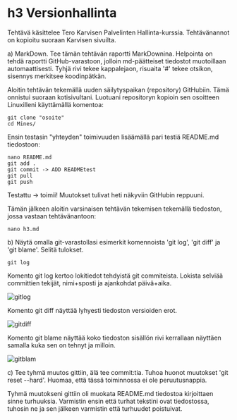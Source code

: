 # h3 Versionhallinta

Tehtävä käsittelee Tero Karvisen Palvelinten Hallinta-kurssia. Tehtävänannot on kopioitu suoraan Karvisen sivuilta. 

a) MarkDown. Tee tämän tehtävän raportti MarkDownina. Helpointa on tehdä raportti GitHub-varastoon, jolloin md-päätteiset
tiedostot muotoillaan automaattisesti. Tyhjä rivi tekee kappalejaon, risuaita '#' tekee otsikon, sisennys merkitsee
koodinpätkän.

Aloitin tehtävän tekemällä uuden säilytyspaikan (repository) GitHubiin. Tämä onnistui suoraan kotisivultani.
Luotuani repositoryn kopioin sen osoitteen Linuxilleni käyttämällä komentoa:

	git clone "osoite"
	cd Mines/

Ensin testasin "yhteyden" toimivuuden lisäämällä pari testiä README.md tiedostoon:

	nano README.md
	git add .
	git commit -> ADD READMEtest
	git pull
	git push

Testattu -> toimii! Muutokset tulivat heti näkyviin GitHubin reppuuni.

Tämän jälkeen aloitin varsinaisen tehtävän tekemisen tekemällä tiedoston, jossa vastaan tehtävänantoon:

	nano h3.md


b) Näytä omalla git-varastollasi esimerkit komennoista 'git log', 'git diff' ja 'git blame'. Selitä tulokset.

	git log

Komento git log kertoo lokitiedot tehdyistä git commiteista. Lokista selviää committien tekijät, nimi+sposti
ja ajankohdat päivä+aika.

![gitlog](https://user-images.githubusercontent.com/82580320/115512048-36973d80-a28a-11eb-99b6-f336674a9d57.png)

Komento git diff näyttää lyhyesti tiedoston versioiden erot. 

![gitdiff](https://user-images.githubusercontent.com/82580320/115512264-79591580-a28a-11eb-987a-642316f823fc.png)

Komento git blame näyttää koko tiedoston sisällön rivi kerrallaan näyttäen samalla kuka sen on tehnyt ja milloin.

![gitblam](https://user-images.githubusercontent.com/82580320/115512711-ef5d7c80-a28a-11eb-8e12-06c0fc1fa13c.png)

c) Tee tyhmä muutos gittiin, älä tee commit:tia. Tuhoa huonot muutokset 'git reset --hard'.
Huomaa, että tässä toiminnossa ei ole peruutusnappia.

Tyhmä muutokseni gittiin oli muokata README.md tiedostoa kirjoittaen sinne turhuuksia.
Varmistin ensin että turhat tekstini ovat tiedostossa, tuhosin ne ja sen jälkeen varmistin että turhuudet poistuivat.


